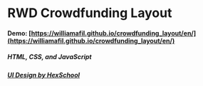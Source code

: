 # RWD Crowdfunding Layout

#### Demo: [https://williamafil.github.io/crowdfunding_layout/en/](https://williamafil.github.io/crowdfunding_layout/en/)

##### HTML, CSS, and JavaScript

##### [UI Design by HexSchool](https://hexschool.github.io/boootstrap5WebLayout/)
